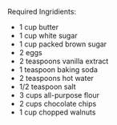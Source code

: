 Required Ingridients:

 - 1 cup butter
 - 1 cup white sugar
 - 1 cup packed brown sugar
 - 2 eggs
 - 2 teaspoons vanilla extract
 - 1 teaspoon baking soda
 - 2 teaspoons hot water
 - 1/2 teaspoon salt
 - 3 cups all-purpose flour
 - 2 cups chocolate chips
 - 1 cup chopped walnuts